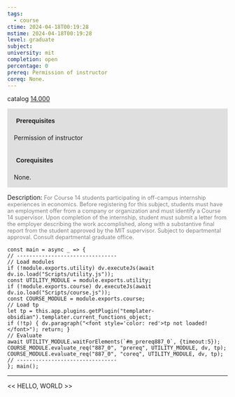 ```yaml
---
tags:
  - course
ctime: 2024-04-18T00:19:28
mstime: 2024-04-18T00:19:28
level: graduate
subject: 
university: mit
completion: open
percentage: 0
prereq: Permission of instructor
coreq: None.
---
```


catalog [14.000](http://student.mit.edu/catalog/m14a.html#14.000)

<span style="display: block; padding: 15px; background-color: rgb(100, 100, 100, 0.2);"><font id="m_prereq887_0" style="display: block; font-family: Arial, sans-serif; font-weight: bold; padding: 5px">Prerequisites</font><br><span id="prereq887_0">Permission of instructor</span></span>
<span style="display: block; padding: 15px; background-color: rgb(100, 100, 100, 0.2);"><font id="m_coreq887_0" style="display: block; font-family: Arial, sans-serif; font-weight: bold; padding: 5px">Corequisites</font><br><span id="coreq887_0">None.</span></span>

<font style="">Description:</font>
<font style="color: grey; font-size: 0.8rem;">For Course 14 students participating in off-campus internship experiences in economics. Before registering for this subject, students must have an employment offer from a company or organization and must identify a Course 14 supervisor. Upon completion of the internship, student must submit a letter from the employer describing the work accomplished, along with a substantive final report from the student approved by the MIT supervisor. Subject to departmental approval. Consult departmental graduate office.</font>

```dataviewjs
const main = async _ => {
// --------------------------------
// Load modules
if (!module.exports.utility) dv.executeJs(await dv.io.load("Scripts/utility.js"));
const UTILITY_MODULE = module.exports.utility;
if (!module.exports.course) dv.executeJs(await dv.io.load("Scripts/course.js"));
const COURSE_MODULE = module.exports.course;
// Load tp
let tp = this.app.plugins.getPlugin("templater-obsidian").templater.current_functions_object;
if (!tp) { dv.paragraph("<font style='color: red'>tp not loaded!</font>"); return; }
// Evaluate
await UTILITY_MODULE.waitForElements(`#m_prereq887_0`, {timeout:5});
COURSE_MODULE.evaluate_req("887_0", "prereq", UTILITY_MODULE, dv, tp);
COURSE_MODULE.evaluate_req("887_0", "coreq", UTILITY_MODULE, dv, tp);
// --------------------------------
}; main();
```

---

<< HELLO, WORLD >>
